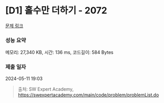 # [D1] 홀수만 더하기 - 2072 

[문제 링크](https://swexpertacademy.com/main/code/problem/problemDetail.do?contestProbId=AV5QSEhaA5sDFAUq) 

### 성능 요약

메모리: 27,340 KB, 시간: 136 ms, 코드길이: 584 Bytes

### 제출 일자

2024-05-11 19:03



> 출처: SW Expert Academy, https://swexpertacademy.com/main/code/problem/problemList.do